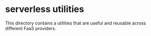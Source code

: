# serverless utilities

This directory contains a utilities that are useful and reusable
across different FaaS providers.
